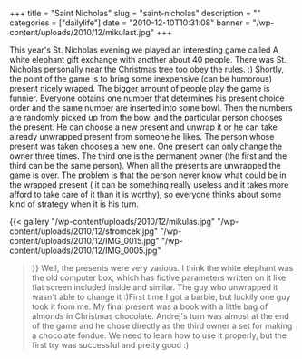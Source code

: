 +++
title = "Saint Nicholas"
slug = "saint-nicholas"
description = ""
categories = ["dailylife"]
date = "2010-12-10T10:31:08"
banner = "/wp-content/uploads/2010/12/mikulast.jpg"
+++

This year's St. Nicholas evening we played an interesting game called A white elephant gift exchange
with another about 40 people. There was St. Nicholas personally near the Christmas tree too obey
the rules. :) Shortly, the point of the game is to bring some inexpensive (can be humorous) present nicely
wraped. The bigger amount of people play the game is funnier. Everyone obtains one number that
determines his present choice order and the same number are inserted into some bowl. Then the
numbers are randomly picked up from the bowl and the particular person chooses the present. He can
choose a new present and unwrap it or he can take already unwrapped present from someone he likes.
The person whose present was taken chooses a new one. One present can only change the owner three
times. The third one is the permanent owner (the first and the third can be the same person). When
all the presents are unwrapped the game is over. The problem is that the person never know what
could be in the wrapped present ( it can be something really useless and it takes more afford to
take care of it than it is worthy), so everyone thinks about some kind of strategy when it is his
turn.

{{< gallery
    "/wp-content/uploads/2010/12/mikulas.jpg"
    "/wp-content/uploads/2010/12/stromcek.jpg"
    "/wp-content/uploads/2010/12/IMG_0015.jpg"
    "/wp-content/uploads/2010/12/IMG_0005.jpg"
>}}
Well, the presents were very various. I think the white elephant was the old computer box, which has
fictive parameters written on it like flat screen included inside and similar. The guy who
unwrapped it wasn't able to change it :)First time I got a barbie, but luckily one guy took it from
me. My final present was a book with a little bag of almonds in Christmas chocolate. Andrej's turn
was almost at the end of the game and he chose directly as the third owner a set for making a
chocolate fondue. We need to learn how to use it properly, but the first try was successful and
pretty good :)

